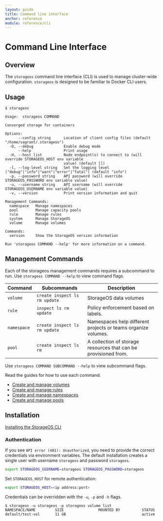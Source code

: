 ```yaml
---
layout: guide
title: Command line interface
anchor: reference
module: reference/cli
---
```


# Command Line Interface

## Overview

The `storageos` command line interface (CLI) is used to manage cluster-wide
configuration. `storageos` is designed to be familiar to Docker CLI users.

## Usage

```
$ storageos

Usage:	storageos COMMAND

Converged storage for containers

Options:
      --config string      Location of client config files (default "/home/vagrant/.storageos")
  -D, --debug              Enable debug mode
      --help               Print usage
  -H, --host list          Node endpoint(s) to connect to (will override STORAGEOS_HOST env variable
                           value) (default [])
  -l, --log-level string   Set the logging level ("debug"|"info"|"warn"|"error"|"fatal") (default "info")
  -p, --password string    API password (will override STORAGEOS_PASSWORD env variable value)
  -u, --username string    API username (will override STORAGEOS_USERNAME env variable value)
  -v, --version            Print version information and quit

Management Commands:
  namespace   Manage namespaces
  pool        Manage capacity pools
  rule        Manage rules
  system      Manage StorageOS
  volume      Manage volumes

Commands:
  version     Show the StorageOS version information

Run 'storageos COMMAND --help' for more information on a command.
```

## Management Commands

Each of the storageos management commands requires a subcommand to run. Use `storageos COMMAND --help` to view command flags.

| Command     | Subcommands                   | Description                                                    |
|-------------|-------------------------------|----------------------------------------------------------------|
| `volume`    | `create inspect ls rm update` | StorageOS data volumes                                         |
| `rule`      | `inspect ls rm update`        | Policy enforcement based on labels.                            |
| `namespace` | `create inspect ls rm update` | Namespaces help different projects or teams organize volumes.  |
| `pool`      | `create inspect ls rm`        | A collection of storage resources that can be provisioned from.|

Use `storageos COMMAND SUBCOMMAND --help` to view subcommand flags.

Read the guides for how to use each command.

* [Create and manage volumes](../manage/volumes.html)
* [Create and manage rules](../manage/rules.html)
* [Create and manage namespaces](../manage/namespaces.html)
* [Create and manage pools](../manage/pools.html)

## Installation

[Installing the StorageOS CLI](../manage/cli.html)

### Authentication

If you see `API error (401): Unauthorized`, you need to provide the correct
credentials via environment variables. The default installation creates a single
user with username `storageos` and password `storageos`.

```bash
export STORAGEOS_USERNAME=storageos STORAGEOS_PASSWORD=storageos
```

Set `STORAGEOS_HOST` for remote authentication:

```bash
export STORAGEOS_HOST=<ip address:port>
```

Credentials can be overridden with the `-u`, `-p`  and `-h` flags.

```
$ storageos -u storageos -p storageos volume list
NAMESPACE/NAME         SIZE                MOUNTED BY          STATUS
default/test-vol       11 GB                                   active
```
